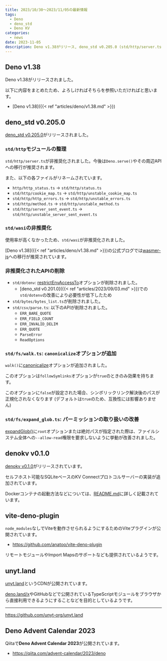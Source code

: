 ```yaml
---
title: 2023/10/30〜2023/11/05の最新情報
tags:
  - Deno
  - deno_std
  - Deno KV
categories:
  - news
date: 2023-11-05
description: Deno v1.38がリリース, deno_std v0.205.0 (std/http/server.tsやstd/wasiの非推奨化など), denokv v0.1.0 (SQLiteベースのKV Connectプロトコルサーバーが実装), vite-deno-plugin, unyt.land, Deno Advent Calendar 2023
---
```


## Deno v1.38

Deno v1.38がリリースされました。

以下に内容をまとめたため、よろしければそちらを参照いただければと思います。

* [Deno v1.38]({{< ref "articles/deno/v1.38.md" >}})

## deno_std v0.205.0

[deno_std v0.205.0](https://github.com/denoland/deno_std/releases/tag/0.205.0)がリリースされました。

### `std/http`モジュールの整理

`std/http/server.ts`が非推奨化されました。今後は`Deno.serve()`やその周辺APIへの移行が推奨されます。

また、以下の各ファイルがリネームされています。

- `http/http_status.ts` → `std/http/status.ts`
- `std/http/cookie_map.ts` → `std/http/unstable_cookie_map.ts`
- `std/http/http_errors.ts` → `std/http/unstable_errors.ts`
- `std/http/method.ts` → `std/http/unstable_method.ts`
- `std/http/server_sent_event.ts` → `std/http/unstable_server_sent_event.ts`

### `std/wasi`の非推奨化

使用率が高くなかったため、`std/wasi`が非推奨化されました。

[Deno v1.38]({{< ref "articles/deno/v1.38.md" >}})の公式ブログでは[wasmer-js](https://github.com/wasmerio/wasmer-js)への移行が推奨されています。

### 非推奨化されたAPIの削除

- `std/dotenv`: [restrictEnvAccessTo](https://deno.land/std@0.204.0/dotenv/mod.ts?s=LoadOptions#prop_restrictEnvAccessTo)オプションが削除されました。
  - [deno_std v0.201.0]({{< ref "articles/2023/09/03.md" >}})での`std/dotenv`の改善により必要性が低下したため
- `std/bytes/bytes_list.ts`が削除されました。
- `std/csv/parse.ts`: 以下のAPIが削除されました。
  - `ERR_BARE_QUOTE`
  - `ERR_FIELD_COUNT`
  - `ERR_INVALID_DELIM`
  - `ERR_QUOTE`
  - `ParseError`
  - `ReadOptions`

### `std/fs/walk.ts`: `canonicalize`オプションが追加

`walk()`に[canonicalize](https://deno.land/std@0.205.0/fs/walk.ts?s=WalkOptions#prop_canonicalize)オプションが追加されました。

このオプションは`followSymlinks`オプションが`true`のときのみ効果を持ちます。

このオプションに`false`が設定された場合、シンボリックリンク解決後のパスが正規化されなくなります (デフォルトは`true`のため、互換性には影響ありません)

### `std/fs/expand_glob.ts`: パーミッションの取り扱いの改善

[expandGlob()](https://deno.land/std@0.205.0/fs/expand_glob.ts?s=expandGlob)に`root`オプションまたは絶対パスが指定された際は、ファイルシステム全体への`--allow-read`権限を要求しないように挙動が改善されました。

## denokv v0.1.0

[denokv v0.1.0](https://github.com/denoland/denokv/releases/tag/0.1.0)がリリースされています。

セルフホスト可能なSQLiteベースのKV Connectプロトコルサーバーの実装が追加されています。

Dockerコンテナの起動方法などについては、[README.md](https://github.com/denoland/denokv/blob/0.1.0/README.md)に詳しく記載されています。

## vite-deno-plugin

`node_modules`なしでViteを動作させられるようにするためのViteプラグインが公開されています。

- https://github.com/anatoo/vite-deno-plugin

リモートモジュールやImport Mapsのサポートなども提供されているようです。

## unyt.land

[unyt.land](https://unyt.land/)というCDNが公開されています。

[deno.land/x](https://deno.land/x)やGitHubなどで公開されているTypeScriptモジュールをブラウザから直接利用できるようにすることなどを目的としているようです。

---

https://github.com/unyt-org/unyt.land

## Deno Advent Calendar 2023

Qiitaで**Deno Advent Calendar 2023**が公開されています。

- https://qiita.com/advent-calendar/2023/deno
